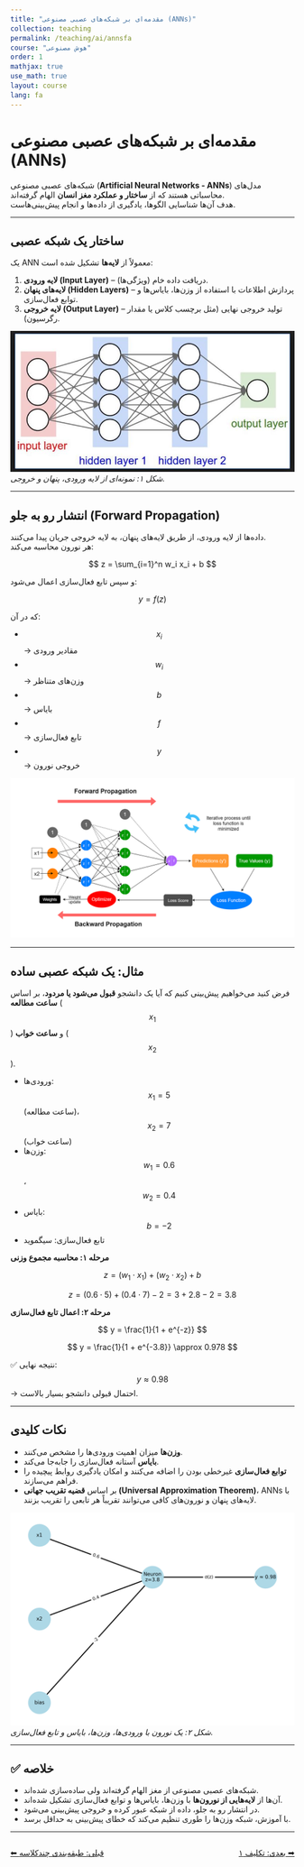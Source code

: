 ```yaml
---
title: "مقدمه‌ای بر شبکه‌های عصبی مصنوعی (ANNs)"
collection: teaching
permalink: /teaching/ai/annsfa
course: "هوش مصنوعی"
order: 1
mathjax: true
use_math: true
layout: course
lang: fa
---
```


# مقدمه‌ای بر شبکه‌های عصبی مصنوعی (ANNs)

شبکه‌های عصبی مصنوعی (**Artificial Neural Networks - ANNs**) مدل‌های محاسباتی هستند که از **ساختار و عملکرد مغز انسان** الهام گرفته‌اند.  
هدف آن‌ها شناسایی الگوها، یادگیری از داده‌ها و انجام پیش‌بینی‌هاست.

---

## ساختار یک شبکه عصبی

یک ANN معمولاً از **لایه‌ها** تشکیل شده است:

1. **لایه ورودی (Input Layer)** – دریافت داده خام (ویژگی‌ها).  
2. **لایه‌های پنهان (Hidden Layers)** – پردازش اطلاعات با استفاده از وزن‌ها، بایاس‌ها و توابع فعال‌سازی.  
3. **لایه خروجی (Output Layer)** – تولید خروجی نهایی (مثل برچسب کلاس یا مقدار رگرسیون).

![Neural Network Layers](/images/ai24.jpg)  
*شکل ۱: نمونه‌ای از لایه ورودی، پنهان و خروجی.*

---

## انتشار رو به جلو (Forward Propagation)

داده‌ها از لایه ورودی، از طریق لایه‌های پنهان، به لایه خروجی جریان پیدا می‌کنند.  
هر نورون محاسبه می‌کند:

$$
z = \sum_{i=1}^n w_i x_i + b
$$

و سپس تابع فعال‌سازی اعمال می‌شود:

$$
y = f(z)
$$

که در آن:  
- $$ x_i $$ → مقادیر ورودی  
- $$ w_i $$ → وزن‌های متناظر  
- $$ b $$ → بایاس  
- $$ f $$ → تابع فعال‌سازی  
- $$ y $$ → خروجی نورون  

![Neural Network Layers](/images/ai25.png)  

---

## مثال: یک شبکه عصبی ساده

فرض کنید می‌خواهیم پیش‌بینی کنیم که آیا یک دانشجو **قبول می‌شود یا مردود**، بر اساس **ساعت مطالعه** ($$x_1$$) و **ساعت خواب** ($$x_2$$).

- ورودی‌ها: $$x_1 = 5$$ (ساعت مطالعه)، $$x_2 = 7$$ (ساعت خواب)  
- وزن‌ها: $$w_1 = 0.6$$، $$w_2 = 0.4$$  
- بایاس: $$b = -2$$  
- تابع فعال‌سازی: سیگموید  

**مرحله ۱: محاسبه مجموع وزنی**

$$
z = (w_1 \cdot x_1) + (w_2 \cdot x_2) + b
$$

$$
z = (0.6 \cdot 5) + (0.4 \cdot 7) - 2 = 3 + 2.8 - 2 = 3.8
$$

**مرحله ۲: اعمال تابع فعال‌سازی**

$$
y = \frac{1}{1 + e^{-z}}
$$

$$
y = \frac{1}{1 + e^{-3.8}} \approx 0.978
$$

✅ نتیجه نهایی: $$y \approx 0.98$$ → احتمال قبولی دانشجو بسیار بالاست.

---

## نکات کلیدی

- **وزن‌ها** میزان اهمیت ورودی‌ها را مشخص می‌کنند.  
- **بایاس** آستانه فعال‌سازی را جابه‌جا می‌کند.  
- **توابع فعال‌سازی** غیرخطی بودن را اضافه می‌کنند و امکان یادگیری روابط پیچیده را فراهم می‌سازند.  
- بر اساس **قضیه تقریب جهانی (Universal Approximation Theorem)**، ANNs با لایه‌های پنهان و نورون‌های کافی می‌توانند تقریباً هر تابعی را تقریب بزنند.

![Neuron Functioning](/images/ai26.png)  
*شکل ۲: یک نورون با ورودی‌ها، وزن‌ها، بایاس و تابع فعال‌سازی.*

---

## ✅ خلاصه

- شبکه‌های عصبی مصنوعی از مغز الهام گرفته‌اند ولی ساده‌سازی شده‌اند.  
- آن‌ها از **لایه‌هایی از نورون‌ها** با وزن‌ها، بایاس‌ها و توابع فعال‌سازی تشکیل شده‌اند.  
- در انتشار رو به جلو، داده از شبکه عبور کرده و خروجی پیش‌بینی می‌شود.  
- با آموزش، شبکه وزن‌ها را طوری تنظیم می‌کند که خطای پیش‌بینی به حداقل برسد.  

---

<div class="lesson-nav" style="display:flex; justify-content:space-between; margin-top:2em;">
  <a class="btn btn--inverse" href="{{ '/teaching/ai/multi-class-fa' | relative_url }}">⬅︎ قبلی: طبقه‌بندی چندکلاسه </a>
  <a class="btn btn--primary" href="{{ '/teaching/ai/hw1-fa' | relative_url }}">بعدی: تکلیف ۱ ➡︎</a>
</div>
